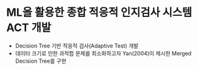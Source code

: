 # ML을 활용한 종합 적응적 인지검사 시스템 ACT 개발
- Decision Tree 기반 적응적 검사(Adaptive Test) 개발
- 데이터 크기로 인한 과적합 문제를 최소화하고자 Yan(2004)이 제시한 Merged Decision Tree를 구현
